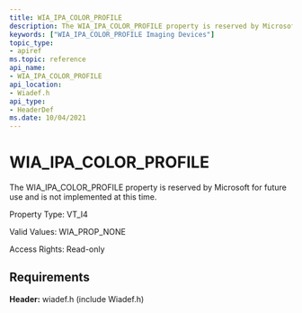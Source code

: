 ```yaml
---
title: WIA_IPA_COLOR_PROFILE
description: The WIA_IPA_COLOR_PROFILE property is reserved by Microsoft for future use and is not implemented at this time.
keywords: ["WIA_IPA_COLOR_PROFILE Imaging Devices"]
topic_type:
- apiref
ms.topic: reference
api_name:
- WIA_IPA_COLOR_PROFILE
api_location:
- Wiadef.h
api_type:
- HeaderDef
ms.date: 10/04/2021
---
```


# WIA_IPA_COLOR_PROFILE

The WIA_IPA_COLOR_PROFILE property is reserved by Microsoft for future use and is not implemented at this time.

Property Type: VT_I4

Valid Values: WIA_PROP_NONE

Access Rights: Read-only

## Requirements

**Header:** wiadef.h (include Wiadef.h)
